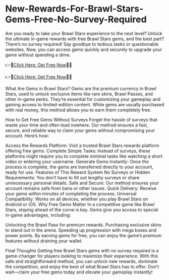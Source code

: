 # New-Rewards-For-Brawl-Stars-Gems-Free-No-Survey-Required

Are you ready to take your Brawl Stars experience to the next level? Unlock the ultimate in-game rewards with free Brawl Stars gems, and the best part? There’s no survey required! Say goodbye to tedious tasks or questionable websites. Now, you can access gems quickly and securely to upgrade your game without spending a dime.


👉📲[Click Here: Get Free Now](https://t.co/CSXYoMh0Jw)🔶🔷

👉📲[Click Here: Get Free Now](https://t.co/CSXYoMh0Jw)🔶🔷


What Are Gems in Brawl Stars?
Gems are the premium currency in Brawl Stars, used to unlock exclusive items like rare skins, Brawl Passes, and other in-game perks. They’re essential for customizing your gameplay and gaining access to limited-edition content. While gems are usually purchased with real money, this method allows you to earn them completely free.

How to Get Free Gems Without Surveys
Forget the hassle of surveys that waste your time and often lead nowhere. Our method ensures a fast, secure, and reliable way to claim your gems without compromising your account. Here’s how:

Access the Rewards Platform: Visit a trusted Brawl Stars rewards platform offering free gems.
Complete Simple Tasks: Instead of surveys, these platforms might require you to complete minimal tasks like watching a short video or entering your username.
Generate Gems Instantly: Once the process is complete, the gems are transferred directly to your account, ready for use.
Features of This Reward System
No Surveys or Hidden Requirements: You don’t have to fill out lengthy surveys or share unnecessary personal details.
Safe and Secure: Our method ensures your account remains safe from bans or other issues.
Quick Delivery: Receive your gems within minutes of completing the process.
Universal Compatibility: Works on all devices, whether you play Brawl Stars on Android or iOS.
Why Free Gems Matter
In a competitive game like Brawl Stars, staying ahead of the curve is key. Gems give you access to special in-game advantages, including:

Unlocking the Brawl Pass for premium rewards.
Purchasing exclusive skins to stand out in the arena.
Speeding up progression with mega boxes and power points.
By earning gems for free, you can enjoy the game’s premium features without draining your wallet.

Final Thoughts
Getting free Brawl Stars gems with no survey required is a game-changer for players looking to maximize their experience. With this safe and straightforward method, you can unlock new rewards, dominate the competition, and enjoy the best of what Brawl Stars has to offer. Don’t wait—claim your free gems today and elevate your gameplay instantly!
